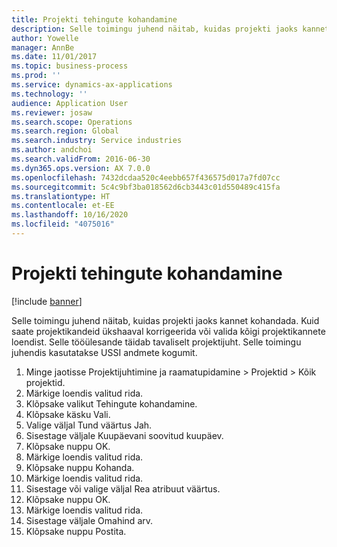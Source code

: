 ```yaml
---
title: Projekti tehingute kohandamine
description: Selle toimingu juhend näitab, kuidas projekti jaoks kannet kohandada.
author: Yowelle
manager: AnnBe
ms.date: 11/01/2017
ms.topic: business-process
ms.prod: ''
ms.service: dynamics-ax-applications
ms.technology: ''
audience: Application User
ms.reviewer: josaw
ms.search.scope: Operations
ms.search.region: Global
ms.search.industry: Service industries
ms.author: andchoi
ms.search.validFrom: 2016-06-30
ms.dyn365.ops.version: AX 7.0.0
ms.openlocfilehash: 7432dcdaa520c4eebb657f436575d017a7fd07cc
ms.sourcegitcommit: 5c4c9bf3ba018562d6cb3443c01d550489c415fa
ms.translationtype: HT
ms.contentlocale: et-EE
ms.lasthandoff: 10/16/2020
ms.locfileid: "4075016"
---
```

# <a name="adjust-project-transactions"></a>Projekti tehingute kohandamine

[!include [banner](../../includes/banner.md)]

Selle toimingu juhend näitab, kuidas projekti jaoks kannet kohandada. Kuid saate projektikandeid ükshaaval korrigeerida või valida kõigi projektikannete loendist. Selle tööülesande täidab tavaliselt projektijuht. Selle toimingu juhendis kasutatakse USSI andmete kogumit.

1. Minge jaotisse Projektijuhtimine ja raamatupidamine > Projektid > Kõik projektid. 
2. Märkige loendis valitud rida. 
3. Klõpsake valikut Tehingute kohandamine. 
4. Klõpsake käsku Vali. 
5. Valige väljal Tund väärtus Jah. 
6. Sisestage väljale Kuupäevani soovitud kuupäev. 
7. Klõpsake nuppu OK. 
8. Märkige loendis valitud rida. 
9. Klõpsake nuppu Kohanda. 
10. Märkige loendis valitud rida. 
11. Sisestage või valige väljal Rea atribuut väärtus. 
12. Klõpsake nuppu OK. 
13. Märkige loendis valitud rida. 
14. Sisestage väljale Omahind arv. 
15. Klõpsake nuppu Postita. 
